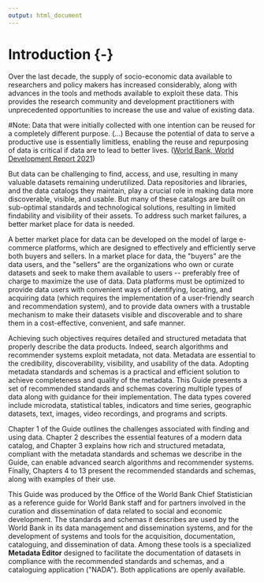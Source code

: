 ```yaml
---
output: html_document
---
```


# Introduction {-}

Over the last decade, the supply of socio-economic data available to researchers and policy makers has increased considerably, along with advances in the tools and methods available to exploit these data. This provides the research community and development practitioners with unprecedented opportunities to increase the use and value of existing data. 

#Note:
Data that were initially collected with one intention can be reused for a completely different purpose. (…) Because the potential of data to serve a productive use is essentially limitless, enabling the reuse and repurposing of data is critical if data are to lead to better lives. ([World Bank, World Development Report 2021](https://www.worldbank.org/en/publication/wdr2021)) 

But data can be challenging to find, access, and use, resulting in many valuable datasets remaining underutilized. Data repositories and libraries, and the data catalogs they maintain, play a crucial role in making data more discoverable, visible, and usable. But many of these catalogs are built on sub-optimal standards and technological solutions, resulting in limited findability and visibility of their assets. To address such market failures, a better market place for data is needed. 

A better market place for data can be developed on the model of large e-commerce platforms, which are designed to effectively and efficiently serve both buyers and sellers. In a market place for data, the "buyers" are the data users, and the "sellers" are the organizations who own or curate datasets and seek to make them available to users -- preferably free of charge to maximize the use of data. Data platforms must be optimized to provide data users with convenient ways of identifying, locating, and acquiring data (which requires the implementation of a user-friendly search and recommendation system), and to provide data owners with a trustable mechanism to make their datasets visible and discoverable and to share them in a cost-effective, convenient, and safe manner.

Achieving such objectives requires detailed and structured metadata that properly describe the data products. Indeed, search algorithms and recommender systems exploit metadata, not data. Metadata are essential to the credibility, discoverability, visibility, and usability of the data. Adopting metadata standards and schemas is a practical and efficient solution to achieve completeness and quality of the metadata. This Guide presents a set of recommended standards and schemas covering multiple types of data along with guidance for their implementation. The data types covered include microdata, statistical tables, indicators and time series, geographic datasets, text, images, video recordings, and programs and scripts.

Chapter 1 of the Guide outlines the challenges associated with finding and using data. Chapter 2 describes the essential features of a modern data catalog, and Chapter 3 explains how rich and structured metadata, compliant with the metadata standards and schemas we describe in the Guide, can enable advanced search algorithms and recommender systems. Finally, Chapters 4 to 13 present the recommended standards and schemas, along with examples of their use.

This Guide was produced by the Office of the World Bank Chief Statistician as a reference guide for World Bank staff and for partners involved in the curation and dissemination of data related to social and economic development. The standards and schemas it describes are used by the World Bank in its data management and dissemination systems, and for the development of systems and tools for the acquisition, documentation, cataloguing, and dissemination of data. Among these tools is a specialized **Metadata Editor** designed to facilitate the documentation of datasets in compliance with the recommended standards and schemas, and a cataloguing application ("NADA"). Both applications are openly available.     
